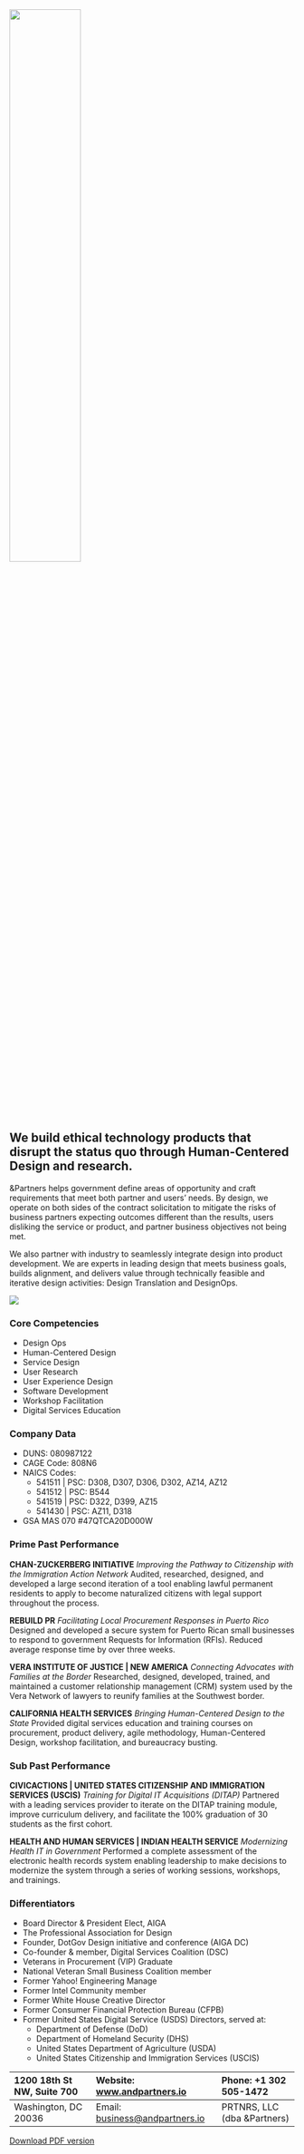 <img src="https://github.com/prtnrs/prtnrs.github.io/blob/master/assets/images/andpartners_logo.png" width="50%">

## We build ethical technology products that disrupt the status quo through Human-Centered Design and research.

&Partners helps government define areas of opportunity and craft requirements that meet both partner and users’ needs. By design, we operate on both sides of the contract solicitation to mitigate the risks of business partners expecting outcomes different than the results, users disliking the service or product, and partner business objectives not being met.  

We also partner with industry to seamlessly integrate design into product development. We are experts in leading design that meets business goals, builds alignment, and delivers value through technically feasible and iterative design activities: Design Translation and DesignOps.

<img src="https://github.com/prtnrs/prtnrs.github.io/blob/master/assets/images/prtnrs-team.png">

### Core Competencies

  * Design Ops
  * Human-Centered Design
  * Service Design
  * User Research
  * User Experience Design
  * Software Development
  * Workshop Facilitation
  * Digital Services Education

### Company Data
  * DUNS: 080987122
  * CAGE Code: 808N6
  * NAICS Codes: 
     * 541511 | PSC: D308, D307, D306, 
    D302, AZ14, AZ12
    * 541512 | PSC: B544
    * 541519 | PSC: D322, D399, AZ15
    * 541430 | PSC: AZ11, D318
  * GSA MAS 070 #47QTCA20D000W

### Prime Past Performance
**CHAN-ZUCKERBERG INITIATIVE**
*Improving the Pathway to Citizenship with the Immigration Action Network*
Audited, researched, designed, and developed a large second iteration of a tool enabling lawful permanent residents to apply to become naturalized citizens with legal support throughout the process.

**REBUILD PR**
*Facilitating Local Procurement Responses in Puerto Rico*
Designed and developed a secure system for Puerto Rican small businesses to respond to government Requests for Information (RFIs). Reduced average response time by over three weeks.

**VERA INSTITUTE OF JUSTICE | NEW AMERICA**
*Connecting Advocates with Families at the Border*
Researched, designed, developed, trained, and maintained a customer relationship management (CRM) system used by the Vera Network of lawyers to reunify families at the Southwest border.

**CALIFORNIA HEALTH SERVICES**
*Bringing Human-Centered Design to the State*
Provided digital services education and training courses on procurement, product delivery, agile methodology, Human-Centered Design, workshop facilitation, and bureaucracy busting.

### Sub Past Performance
**CIVICACTIONS | UNITED STATES CITIZENSHIP AND IMMIGRATION SERVICES (USCIS)**
*Training for Digital IT Acquisitions (DITAP)*
Partnered with a leading services provider to iterate on the DITAP training module, improve curriculum delivery, and facilitate the 100% graduation of 30 students as the first cohort.

**HEALTH AND HUMAN SERVICES | INDIAN HEALTH SERVICE**
*Modernizing Health IT in Government*
Performed a complete assessment of the electronic health records system enabling leadership to make decisions to modernize the system through a series of working sessions, workshops, and trainings.

### Differentiators
  * Board Director & President Elect, AIGA
  * The Professional Association for Design
  * Founder, DotGov Design initiative and conference (AIGA DC)
  * Co-founder & member, Digital Services Coalition (DSC)
  * Veterans in Procurement (VIP) Graduate
  * National Veteran Small Business Coalition member
  * Former Yahoo! Engineering Manage
  * Former Intel Community member
  * Former White House Creative Director 
  * Former Consumer Financial Protection Bureau (CFPB)
  * Former United States Digital Service (USDS) Directors, served at:
    * Department of Defense (DoD)
    * Department of Homeland Security (DHS)
    * United States Department of Agriculture (USDA)
    * United States Citizenship and Immigration Services (USCIS)

1200 18th St NW, Suite 700 | Website: www.andpartners.io | Phone: +1 302 505-1472
:--- | :--- | :---
Washington, DC 20036 | Email: business@andpartners.io | PRTNRS, LLC (dba &Partners)

[Download PDF version](https://github.com/prtnrs/capability-statement/blob/master/PRTNRS_CapabilityStatement_2019.pdf)

